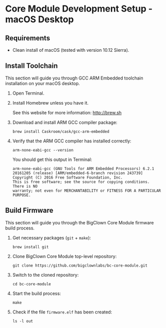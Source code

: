 # Core Module Development Setup - macOS Desktop


<!-- toc -->


## Requirements


* Clean install of macOS (tested with version 10.12 Sierra).


## Install Toolchain


This section will guide you through GCC ARM Embedded toolchain installation on your macOS desktop.


1. Open Terminal.

2. Install Homebrew unless you have it.

   See this website for more information: http://brew.sh

3. Download and install ARM GCC compiler package:

   ```
   brew install Caskroom/cask/gcc-arm-embedded
   ```

4. Verify that the ARM GCC compiler has installed correctly:

   ```
   arm-none-eabi-gcc --version
   ```

   You should get this output in Terminal:

   ```
   arm-none-eabi-gcc (GNU Tools for ARM Embedded Processors) 6.2.1 20161205 (release) [ARM/embedded-6-branch revision 243739]
   Copyright (C) 2016 Free Software Foundation, Inc.
   This is free software; see the source for copying conditions.  There is NO
   warranty; not even for MERCHANTABILITY or FITNESS FOR A PARTICULAR PURPOSE.
   ```


## Build Firmware


This section will guide you through the BigClown Core Module firmware build process.


1. Get necessary packages (`git` + `make`):

   ```
   brew install git
   ```

2. Clone BigClown Core Module top-level repository:

   ```
   git clone https://github.com/bigclownlabs/bc-core-module.git
   ```

3. Switch to the cloned repository:

   ```
   cd bc-core-module
   ```

4. Start the build process:

   ```
   make
   ```

5. Check if the file `firmware.elf` has been created:

   ```
   ls -l out
   ```
